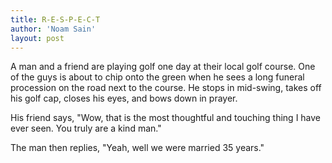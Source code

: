 ```yaml
---
title: R-E-S-P-E-C-T
author: 'Noam Sain'
layout: post
---
```


A man and a friend are playing golf one day at their local golf course. One of the guys is about to chip onto the green when he sees a long funeral procession on the road next to the course. He stops in mid-swing, takes off his golf cap, closes his eyes, and bows down in prayer.  
  
His friend says, "Wow, that is the most thoughtful and touching thing I have ever seen. You truly are a kind man."

The man then replies, "Yeah, well we were married 35 years."